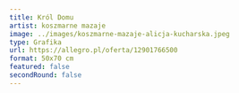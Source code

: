 ```yaml
---
title: Król Domu
artist: koszmarne mazaje
image: ../images/koszmarne-mazaje-alicja-kucharska.jpeg
type: Grafika
url: https://allegro.pl/oferta/12901766500
format: 50x70 cm
featured: false
secondRound: false
---
```

